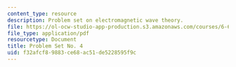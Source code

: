 ```yaml
---
content_type: resource
description: Problem set on electromagnetic wave theory.
file: https://ol-ocw-studio-app-production.s3.amazonaws.com/courses/6-632-electromagnetic-wave-theory-spring-2003/f32afcf89883ce68ac51de5228595f9c_ps4.pdf
file_type: application/pdf
resourcetype: Document
title: Problem Set No. 4
uid: f32afcf8-9883-ce68-ac51-de5228595f9c
---
```

